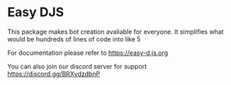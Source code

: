 # Easy DJS
This package makes bot creation avaliable for everyone. It simplifies what would be hundreds of lines of code into like 5

For documentation please refer to https://easy-d.js.org

You can also join our discord server for support https://discord.gg/BRXydzdbnP
